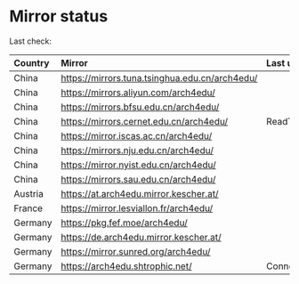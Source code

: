 <script src="./time.js"></script>
# Mirror status
Last check: <script type="text/javascript">localize(1751949320.9165533);</script>

|Country|Mirror|Last update|
|:------|:-----|:----------|
|China|https://mirrors.tuna.tsinghua.edu.cn/arch4edu/|<script type="text/javascript">localize(1751914066);</script>|
|China|https://mirrors.aliyun.com/arch4edu/|<script type="text/javascript">localize(1751914066);</script>|
|China|https://mirrors.bfsu.edu.cn/arch4edu/|<script type="text/javascript">localize(1751871003);</script>|
|China|https://mirrors.cernet.edu.cn/arch4edu/|ReadTimeout|
|China|https://mirror.iscas.ac.cn/arch4edu/|<script type="text/javascript">localize(1751914066);</script>|
|China|https://mirrors.nju.edu.cn/arch4edu/|<script type="text/javascript">localize(1751871003);</script>|
|China|https://mirror.nyist.edu.cn/arch4edu/|<script type="text/javascript">localize(1751871003);</script>|
|China|https://mirrors.sau.edu.cn/arch4edu/|<script type="text/javascript">localize(1751611985);</script>|
|Austria|https://at.arch4edu.mirror.kescher.at/|<script type="text/javascript">localize(1751914066);</script>|
|France|https://mirror.lesviallon.fr/arch4edu/|<script type="text/javascript">localize(1751914066);</script>|
|Germany|https://pkg.fef.moe/arch4edu/|<script type="text/javascript">localize(1751914066);</script>|
|Germany|https://de.arch4edu.mirror.kescher.at/|<script type="text/javascript">localize(1751914066);</script>|
|Germany|https://mirror.sunred.org/arch4edu/|<script type="text/javascript">localize(1751914066);</script>|
|Germany|https://arch4edu.shtrophic.net/|ConnectionError|

<script src="./tablefilter/tablefilter.js"></script>
<script src="./table.js"></script>